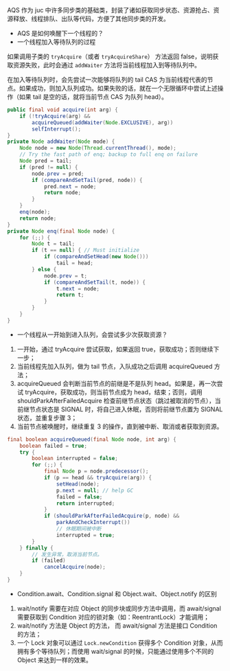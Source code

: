 AQS 作为 juc 中许多同步类的基础类，封装了诸如获取同步状态、资源抢占、资源释放、线程排队、出队等代码，方便了其他同步类的开发。

- AQS 是如何唤醒下一个线程的？
- 一个线程加入等待队列的过程

如果调用子类的 `tryAcquire`（或者 `tryAcquireShare`） 方法返回 false，说明获取资源失败，此时会通过 `addWaiter` 方法将当前线程加入到等待队列中。

在加入等待队列时，会先尝试一次能够将队列的 tail CAS 为当前线程代表的节点。如果成功，则加入队列成功。如果失败的话，就在一个无限循环中尝试上述操作（如果 tail 是空的话，就将当前节点 CAS 为队列 head）。

```java
public final void acquire(int arg) {
    if (!tryAcquire(arg) &&
        acquireQueued(addWaiter(Node.EXCLUSIVE), arg))
        selfInterrupt();
}
private Node addWaiter(Node mode) {
    Node node = new Node(Thread.currentThread(), mode);
    // Try the fast path of enq; backup to full enq on failure
    Node pred = tail;
    if (pred != null) {
        node.prev = pred;
        if (compareAndSetTail(pred, node)) {
            pred.next = node;
            return node;
        }
    }
    enq(node);
    return node;
}
private Node enq(final Node node) {
    for (;;) {
        Node t = tail;
        if (t == null) { // Must initialize
            if (compareAndSetHead(new Node()))
                tail = head;
        } else {
            node.prev = t;
            if (compareAndSetTail(t, node)) {
                t.next = node;
                return t;
            }
        }
    }
}
```

- 一个线程从一开始到进入队列，会尝试多少次获取资源？

1. 一开始，通过 tryAcquire 尝试获取，如果返回 true，获取成功；否则继续下一步；
2. 当前线程先加入队列，做为 tail 节点，入队成功之后调用 acquireQueued 方法；
3. acquireQueued 会判断当前节点的前继是不是队列 head。如果是，再一次尝试 tryAcquire，获取成功，则当前节点成为 head，结束；否则，调用 shouldParkAfterFailedAcquire 检查前继节点状态（跳过被取消的节点），当前继节点状态是 SIGNAL 时，将自己进入休眠，否则将前继节点置为 SIGNAL 状态，並重复步骤 3；
4. 当前节点被唤醒时，继续重复 3 的操作，直到被中断、取消或者获取到资源。

```java
final boolean acquireQueued(final Node node, int arg) {
    boolean failed = true;
    try {
        boolean interrupted = false;
        for (;;) {
            final Node p = node.predecessor();
            if (p == head && tryAcquire(arg)) {
                setHead(node);
                p.next = null; // help GC
                failed = false;
                return interrupted;
            }
            if (shouldParkAfterFailedAcquire(p, node) &&
                parkAndCheckInterrupt())
                // 休眠期间被中断
                interrupted = true;
        }
    } finally {
    	// 发生异常，取消当前节点。
        if (failed)
            cancelAcquire(node);
    }
}
```

- Condition.await、Condition.signal 和 Object.wait、Object.notify 的区别

1. wait/notify 需要在对应 Object 的同步块或同步方法中调用，而 await/signal 需要获取到 Condition 对应的锁对象（如：ReentrantLock）才能调用；
2. wait/notify 方法是 Object 的方法， 而 await/signal 方法是接口 Condition 的方法；
3. 一个 Lock 对象可以通过 `Lock.newCondition` 获得多个 Condition 对象，从而拥有多个等待队列；而使用 wait/signal 的时候，只能通过使用多个不同的 Object 来达到一样的效果。